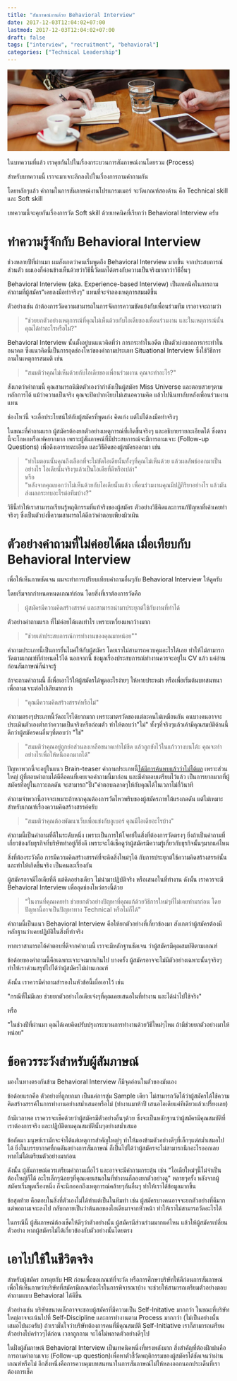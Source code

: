```yaml
---
title: "สัมภาษณ์งานด้วย Behavioral Interview"
date: 2017-12-03T12:04:02+07:00
lastmod: 2017-12-03T12:04:02+07:00
draft: false
tags: ["interview", "recruitment", "behavioral"]
categories: ["Technical Leadership"]
---
```


 ![Photo by Alejandro Escamilla on Unsplash](/img/covers/meeting-02.jpg)

ในบทความที่แล้ว เราคุยกันไปในเรื่องกระบวนการสัมภาษณ์งานโดยรวม (Process)

สำหรับบทความนี้ เราจะมาเจาะลึกลงไปในเรื่องการถามคำถามกัน

โดยหลักๆแล้ว คำถามในการสัมภาษณ์งานโปรแกรมเมอร์  จะวัดเกณฑ์สองด้าน คือ Technical skill
และ Soft skill

บทความนี้จะคุยกันเรื่องการวัด Soft skill ด้วยเทคนิคที่เรียกว่า Behavioral Interview ครับ

<!--more-->

# ทำความรู้จักกับ Behavioral Interview
ช่วงหลายปีที่ผ่านมา ผมสังเกตว่าคนเริ่มพูดถึง Behavioral Interview มากขึ้น จากประสบการณ์ส่วนตัว ผมเองก็ค่อนข้างเห็นด้วยว่าวิธีนี้วัดผลได้ตรงกับความเป็นจริงมากกว่าวิธีอื่นๆ

Behavioral Interview (aka. Experience-based Interview) เป็นเทคนิคในการถามคำถามที่ผู้สมัคร"เคยลงมือทำจริงๆ" แทนที่จะจำลองเหตุการสมมติขึ้น

ตัวอย่างเช่น ถ้าต้องการวัดความสามารถในการจัดการความขัดแย้งกับเพื่อนร่วมทีม เราอาจจะถามว่า

> "ช่วยยกตัวอย่างเหตุการณ์ที่คุณไม่เห็นด้วยกับไอเดียของเพื่อนร่วมงาน และในเหตุการณ์นั้น คุณได้ทำอะไรหรือไม่?"

Behavioral Interview นั้นตั้งอยู่บนแนวคิดที่ว่า การกระทำในอดีต เป็นตัวบ่งบอกการกระทำในอนาคต ซึ่งแนวคิดนี้เป็นการอุดช่องโหว่ของคำถามประเภท Situational Interview ซึ่งใช้วิธีการถามในเหตุการสมมติ เช่น

> "สมมติว่าคุณไม่เห็นด้วยกับไอเดียของเพื่อนร่วมงาน คุณจะทำอะไร?"

สังเกตว่าคำถามนี้ คุณสามารถนิมิตตัวเองว่ากำลังเป็นผู้สมัคร Miss Universe  และตอบสวยๆตามหลักการได้ แม้ว่าความเป็นจริง คุณจะปิดปากเงียบไม่เสนอความคิด แล้วไปนินทาลับหลังเพื่อนร่วมงานแทน

ช่องโหว่นี้ จะเอื้อประโยชน์ให้กับผู้สมัครที่พูดเก่ง คิดเก่ง แต่ไม่ได้ลงมือทำจริงๆ

ในขณะที่คำถามแรก ผู้สมัครต้องยกตัวอย่างเหตุการณ์ที่เกิดขึ้นจริงๆ และอธิบายรายละเอียดได้ ซึ่งตรงนี้จะโกหกหรือเฟคยากมาก เพราะผู้สัมภาษณ์ที่มีประสบการณ์จะมีการถามเจาะ (Follow-up Questions) เพื่อดึงเอารายละเอียด และวิธีคิดของผู้สมัครออกมา เช่น

> "ทำไมตอนนั้นคุณถึงเลือกที่จะไม่ขัดไอเดียนั้นทั้งๆที่คุณไม่เห็นด้วย แล้วผลลัพธ์ออกมาเป็นอย่างไร ไอเดียนั้นจริงๆแล้วเป็นไอเดียที่ดีหรือเปล่า"
> <br /> หรือ <br />
> "หลังจากคุณบอกว่าไม่เห็นด้วยกับไอเดียนั้นแล้ว เพื่อนร่วมงานคุณมีปฏิกิริยาอย่างไร แล้วมันส่งผลกระทบอะไรต่อทีมบ้าง?"

วิธีนี้ทำให้เราสามารถเรียนรู้พฤติกรรมที่แท้จริงของผู้สมัคร ตัวอย่างวิธีคิดและการแก้ปัญหาที่เค้าเคยทำจริงๆ ซึ่งเป็นตัวบ่งชี้ความสามารถได้ดีกว่าคำตอบเพียงผิวเผิน


# ตัวอย่างคำถามที่ไม่ค่อยได้ผล เมื่อเทียบกับ Behavioral Interview

เพื่อให้เห็นภาพชัดเจน ผมจะทำการเปรียบเทียบคำถามอื่นๆกับ Behavioral Interview ให้ดูครับ

โดยเริ่มจากกำหนดหนดเกณฑ์ก่อน โดยสิ่งที่เราต้องการวัดคือ

> ผู้สมัครมีความคิดสร้างสรรค์ และสามารถนำมาประยุกต์ใช้กับงานที่ทำได้

ตัวอย่างคำถามแรก ที่ไม่ค่อยได้ผลเท่าไร เพราะเหวี่ยงแหกว้างมาก

> "ช่วยเล่าประสบการณ์การทำงานของคุณมาหน่อย""

คำถามประเภทนี้เป็นการยื่นไมค์ให้กับผู้สมัคร โดยเราไม่สามารถควบคุมอะไรได้เลย ทำให้ไม่สามารถวัดตามเกณฑ์ที่กำหนดไว้ได้ นอกจากนี้ ข้อมูลเรื่องประสบการณ์ทำงานควรจะอยู่ใน CV แล้ว แค่อ่านก่อนสัมภาษณ์ก็น่าจะรู้

ถ้าจะถามคำถามนี้ ก็เพื่อเอาไว้ให้ผู้สมัครได้พูดอะไรง่ายๆ ให้หายประหม่า หรือเพื่อเริ่มต้นบทสนทนาเพื่อถามเจาะต่อไปเสียมากกว่า

> "คุณมีความคิดสร้างสรรค์หรือไม่"

คำถามตรงๆประเภทนี้วัดอะไรได้ยากมาก เพราะมาตรวัดของแต่ละคนไม่เหมือนกัน คนบางคนอาจจะประเมินตัวเองต่ำกว่าความเป็นจริงหรือถ่อมตัว ทำให้ตอบว่า"ไม่" ทั้งๆที่จริงๆแล้วเค้ามีคุณสมบัติด้านนี้ดีกว่าผู้สมัครคนอื่นๆที่ตอบว่า "ใช่"

> "สมมติว่าคุณอยู่ถูกย่อส่วนลงเหลือขนาดเท่าไม้ขีด แล้วถูกขังไว้ในแก้ววางบนโต้ะ คุณจะทำอย่างไรเพื่อให้หนีออกมากได้"

ปัญหาพวกนี้จะอยู่ในแนว Brain-teaser  คำถามประเภทนี้[ได้มีการค้นพบแล้วว่าไม่ได้ผล](http://www.businessinsider.com/google-brain-teaser-interview-questions-dont-work-2015-10?international=true&r=US&IR=T) เพราะส่วนใหญ่ ผู้ที่ตอบคำถามได้ดีคือคนที่เคยเจอคำถามนี้มาก่อน และมีคำตอบเตรียมไว้แล้ว เป็นการยากมากที่ผู้สมัครที่อยู่ในภาวะกดดัน จะสามารถ"ปิ๊ง"คำตอบฉลาดๆให้กับคุณได้ในเวลาไม่กี่วินาที

คำถามจำพวกนี้อาจจะเหมาะถ้าหากคุณต้องการวัดไหวพริบของผู้สมัครภายใต้แรงกดดัน แต่ไม่เหมาะสำหรับเกณฑ์เรื่องความคิดสร้างสรรค์ครับ

> "สมมติว่าคุณต้องพัฒนาเว็บเพื่อแข่งกับอูเบอร์ คุณมีไอเดียอะไรบ้าง"

คำถามนี้เป็นคำถามที่ดีในระดับหนึ่ง เพราะเป็นการให้โจทย์ในสิ่งที่ต้องการวัดตรงๆ ยิ่งถ้าเป็นคำถามที่เกี่ยวข้องกับธุรกิจที่บริษัททำอยู่ก็ยิ่งดี เพราะจะได้เช็คดูว่าผู้สมัครมีความรู้เกี่ยวกับธุรกิจนั้นๆมากแค่ไหน

สิ่งที่ต้องระวังคือ การมีความคิดสร้างสรรค์ที่จะคิดสิ่งใหม่ๆได้ กับการประยุกต์ใช้ความคิดสร้างสรรค์นั้น และทำให้เกิดขึ้นจริง เป็นคนละเรื่องกัน

ผู้สมัครอาจมีไอเดียที่ดี แต่คิดอย่างเดียว ไม่นำมาปฏิบัติจริง หรือเสนอในที่ทำงาน ดังนั้น เราควรจะมี Behavioral Interview เพื่ออุดช่องโหว่ตรงนี้ด้วย

> "ในงานที่คุณเคยทำ ช่วยยกตัวอย่างปัญหาที่คุณแก้ด้วยวิธีการใหม่ๆที่ไม่เคยทำมาก่อน โดยปัญหานี้อาจเป็นปัญหาทาง Technical หรือไม่ก็ได้"

คำถามนี้เป็นแนว Behavioral Interview คือให้ยกตัวอย่างที่เกี่ยวข้องมา สังเกตว่าผู้สมัครต้องมีหลักฐานว่าเคยปฏิบัติในสิ่งที่ทำจริง

หากเราสามารถได้คำตอบที่ดีจากคำถามนี้ เราจะมีหลักฐานชัดเจน ว่าผู้สมัครมีคุณสมบัติตามเกณฑ์

ข้อด้อยของคำถามนี้คือเฉพาะเจาะจงมากเกินไป บางครั้ง ผู้สมัครอาจจะไม่มีตัวอย่างเฉพาะนั้นๆจริงๆ ทำให้เราด่วนสรุปไปได้ว่าผู้สมัครไม่ผ่านเกณฑ์

ดังนั้น เราควรมีคำถามสำรองในหัวข้อนี้เผื่อเอาไว้ เช่น

"กรณีที่ไม่มีเลย ช่วยยกตัวอย่างไอเดียเจ๋งๆที่คุณเคยเสนอในที่ทำงาน และได้นำไปใช้จริง"

หรือ

"ในช่วงปีที่ผ่านมา คุณได้เคยคิดปรับปรุงกระบวนการทำงานด้วยวิธีใหม่ๆไหม ถ้ามีช่วยยกตัวอย่างมาให้หน่อย"


# ข้อควรระวังสำหรับผู้สัมภาษณ์
มองในทางตรงกันข้าม Behavioral Interview ก็มีจุดอ่อนในตัวของมันเอง

ข้อด้อยแรกคือ ตัวอย่างที่ถูกยกมา เป็นแค่การสุ่ม Sample เดียว ไม่สามารถวัดได้ว่าผู้สมัครได้ใช้ความคิดสร้างสรรค์ในการทำงานอย่างสม่ำเสมอหรือไม่ (ทำงานมาห้าปี เสนอไอเดียแค่ทีเดียวแล้วเปรี้ยงเลย)

ถ้ามีเวลาพอ เราควรจะเช็คด้วยว่าผู้สมัครมีตัวอย่างอื่นๆด้วย ซึ่งจะเป็นหลักฐานว่าผู้สมัครมีคุณสมบัติที่เราต้องการจริง และปฏิบัติตามคุณสมบัตินั้นๆอย่างสม่ำเสมอ

ข้อถัดมา มนุษย์เรามักจะจำได้แต่เหตุการสำคัญใหญ่ๆ ทำให้มองข้ามตัวอย่างดีๆที่เล็กๆแต่สม่ำเสมอไปได้ ยิ่งในบรรยากาศที่กดดันอย่างการสัมภาษณ์ ก็เป็นไปได้ว่าผู้สมัครจะไม่สามารถนึกอะไรออกเลย หากไม่ได้เตรียมตัวอย่างมาก่อน

ดังนั้น ผู้สัมภาษณ์ควรเตรียมคำถามเผื่อไว้ และอาจจะมีคำถามกระตุ้น เช่น "ไอเดียใหม่ๆนี้ไม่จำเป็นต้องใหญ่ก็ได้ อะไรเล็กๆน้อยๆที่คุณเคยเสนอในที่ทำงานก็ลองยกตัวอย่างดู" หลายๆครั้ง หลังจากผู้สมัครเริ่มพูดเรื่องหนึ่ง ก็จะนึกออกถึงเหตุการณ์คล้ายๆกันอื่นๆ ทำให้เราได้ข้อมูลมากขึ้น

ข้อสุดท้าย คือตอบในสิ่งที่ตัวเองไม่ได้ทำแต่เป็นในทีมทำ เช่น ผู้สมัครบางคนอาจจะยกตัวอย่างที่ดีมาก แต่พอถามเจาะลงไป กลับกลายเป็นว่าต้นตอของไอเดียมาจากหัวหน้า ทำให้เราไม่สามารถวัดอะไรได้

ในกรณีนี้ ผู้สัมภาษณ์ต้องเช็คให้ดีๆว่าตัวอย่างนั้น ผู้สมัครมีส่วนร่วมมากแค่ไหน แล้วให้ผู้สมัครเปลี่ยนตัวอย่าง หากผู้สมัครไม่ได้เกี่ยวข้องกับตัวอย่างนั้นโดยตรง


# เอาไปใช้ในชีวิตจริง
สำหรับผู้สมัคร การคุยกับ HR ก่อนเพื่อขอเกณฑ์ที่จะวัด หรือการศึกษาบริษัทให้ดีก่อนการสัมภาษณ์ เพื่อให้เห็นภาพว่าบริษัทที่สมัครมีเกณฑ์อะไรในการพิจารณาบ้าง จะช่วยให้สามารถเตรียมตัวอย่างตอบคำถามแบบ Behavioral ได้ดีขึ้น

ตัวอย่างเช่น บริษัทขนาดเล็กอาจจะชอบผู้สมัครที่มีความเป็น Self-Initative มากกว่า  ในขณะที่บริษัทใหญ่อาจจะเน้นไปที่ Self-Discipline และการทำงานตาม Process มากกว่า (ไม่เป็นอย่างนั้นเสมอไปนะครับ) ถ้าเรามั่นใจว่าบริษัทต้องการคนที่มีคุณสมบัติ Self-Initiative เราก็สามารถเตรียมตัวอย่างไปคร่าวๆได้ก่อน เวลาถูกถาม จะได้ไม่พลาดตัวอย่างดีๆไป

ในฝั่งผู้สัมภาษณ้ Behavioral Interview เป็นเทคนิคหนึ่งที่ทรงพลังมาก สิ่งสำคัญที่ต้องฝึกฝนคือการถามคำถามเจาะ (Follow-up question)เพื่อหาตัวชี้วัดพฤติกรรมของผู้สมัครได้ชัดเจนว่าผ่านเกณฑ์หรือไม่  อีกสิ่งหนึ่งคือการควบคุมบทสนทนาในการสัมภาษณ์ไม่ให้หลงออกนอกประเด็นที่เราต้องการเช็ค

